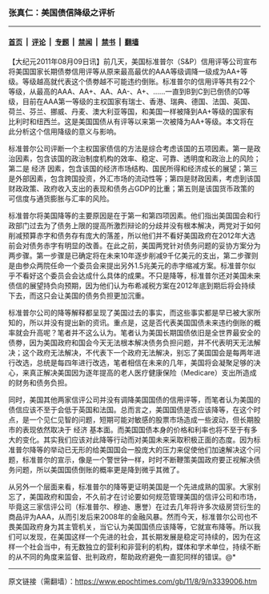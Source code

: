 ### 张真仁：美国债信降级之评析

---

#### [首页](../../../..?n3339006) &nbsp;|&nbsp; [评论](../../../../../epoch-comment?n3339006) &nbsp;|&nbsp; [专题](../../../../../epoch-special?n3339006) &nbsp;|&nbsp; [禁闻](../../../../../epoch-news?n3339006) &nbsp;|&nbsp; [禁书](../../../../../books?n3339006) &nbsp;|&nbsp; [翻墙](https://github.com/gfw-breaker/nogfw/blob/master/README.md?n3339006)


<div class="post_content" id="artbody" itemprop="articleBody">
 <!-- article content begin -->
 <p>
  【大纪元2011年08月09日讯】前几天，美国标准普尔（S&amp;P）信用评等公司宣布将美国国家长期债劵信用评等从原来最高最优的AAA等级调降一级成为AA+等级。等级越高就代表这个债劵越不可能违约倒账。标准普尔的信用评等共有22个等级，从最高的AAA、AA+、AA、AA-、A+、……一直到B到C到已倒债的D等级，目前在AAA第一等级的主权国家有瑞士、香港、瑞典、德国、法国、英国、荷兰、芬兰、挪威、丹麦、澳大利亚等国，和美国一样被降到AA+等级的国家有比利时和纽西兰。这是美国国债从有评等以来第一次被降为AA+等级。本文将在此分析这个信用降级的意义与影响。
 </p>
 <p>
  标准普尔公司评断一个主权国家债信的方法是综合考虑该国的五项因素。第一是政治因素，包含该国的政治制度机构的效率、稳定、可靠、透明度和政治上的风险；第二是
  <ok href="https://www.epochtimes.com/gb/tag/%E7%BB%8F%E6%B5%8E.html">
   经济
  </ok>
  因素，包含该国的经济市场结构、国民所得和经济成长的展望；第三是外部因素，包含跨国投资，外汇市场的流动性等；第四是财政因素，考虑到该国财政政策、政府收入支出的表现和债务占GDP的比重；第五则是该国货币政策的可信度与通货膨胀与汇率的风险。
 </p>
 <p>
  标准普尔将美国降等的主要原因是在于第一和第四项因素。他们指出美国国会和行政部门过去为了债务上限的提高所激烈辩论的分歧并没有根本解决，两党对于如何削减预算赤字和债务存有庞大的落差，所以他们并不看好美国政府在2012年大选前会对债务赤字有明显的改善。在此之前，美国两党针对债务问题的妥协方案分为两步骤。第一步骤是已确定将在未来10年逐步削减9千亿美元的支出，第二步骤则是由参众两院任命一个委员会来提出另外1.5兆美元的赤字缩减方案。标准普尔似乎不看好这个委员会会达成什么具体的成果。不只是降等，标准普尔还对美国未来债信的展望持负向预期，因为他们认为布希减税方案在2012年底到期后将会持续下去，而这只会让美国的债务负担更加沉重。
 </p>
 <p>
  标准普尔公司的降等解释都呈现了美国过去的事实，而这些事实都是早已被大家所知的，所以并没有提出新的资讯。重点是，这是否代表美国国债未来违约倒账的概率就会升高呢？笔者并不这么认为。笔者认为美国长期国债依旧是全世界最安全的债劵，因为美国政府和国会今天无法根本解决债务负担问题，并不代表明天无法解决；这个政府无法解决，不代表下一个政府无法解决，别忘了美国国会是每两年进行改选，总统是每四年进行改选，笔者相信在未来的几年，美国将会凝聚足够的决心，来真正解决美国因为逐年提高的老人医疗健康保险（Medicare）支出所造成的财务和债务负担。
 </p>
 <p>
  同时，美国其他两家信评公司并没有调降美国国债的信用评等，而笔者认为美国的债信应该不至于会低于英国和法国。总而言之，美国国债是否应该降等，在这个时点，是一个见仁见智的问题，短期可能对敏感的股票市场造成一些波动，但长期股市的表现依然取决于
  <ok href="https://www.epochtimes.com/gb/tag/%E7%BB%8F%E6%B5%8E.html">
   经济
  </ok>
  基本面。而美国国债本身的价格和利率也将不至于有多大的变化。其实我们应该对此降等行动而对美国未来采取积极正面的态度。因为标准普尔降等的举动已无形的给美国国会一股庞大的压力来促使他们加速解决这个问题，标准普尔的宣示，像是一个警世钟一样，时时不断鞭策美国政府要正视解决债务问题，所以美国国债倒账的概率更是降到微乎其微了。
 </p>
 <p>
  从另外一个层面来看，标准普尔的降等更证明美国是一个先进成熟的国家。大家别忘了，美国政府和国会，不久前才在讨论要如何规范管理美国的信评公司和市场，毕竟这三家信评公司（标准普尔、穆迪、惠誉）在过去几年将许多次级房贷衍生的商品评为AAA，从而引发后来2008年的金融风暴。然而今天，标准普尔公司也不畏美国政府身为其主管机关，当它认为美国国债应该降等，它就宣布降等。所以我们可以发现，在美国这样一个先进的社会，其长期发展是稳定可持续的，因为在这样一个社会当中，有无数独立的营利和非营利的机构，媒体和学术单位，持续不断的从不同的角度来监督、批判政府，帮助政府避免一直犯同样的错误。@*
 </p>
 <!-- article content end -->
 <div id="below_article_ad">
 </div>
</div>


---

原文链接（需翻墙）：https://www.epochtimes.com/gb/11/8/9/n3339006.htm